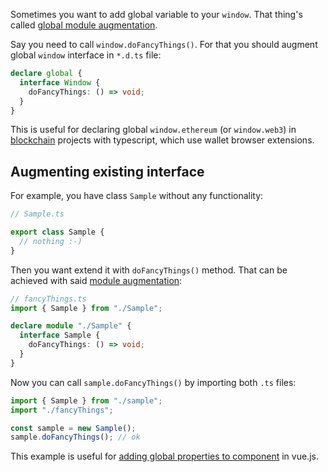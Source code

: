 Sometimes you want to add global variable to your `window`. That thing's called [global module augmentation](https://www.typescriptlang.org/docs/handbook/declaration-merging.html#global-augmentation).

Say you need to call `window.doFancyThings()`. For that you should augment global `window` interface in `*.d.ts` file:

```typescript
declare global {
  interface Window {
    doFancyThings: () => void;
  }
}
```

This is useful for declaring global `window.ethereum` (or `window.web3`) in [blockchain](/blockchain/Common%20typescript%20examples) projects with typescript, which use wallet browser extensions. 

## Augmenting existing interface

For example, you have class `Sample` without any functionality:

```typescript
// Sample.ts

export class Sample {
  // nothing :-)
}
```

Then you want extend it with `doFancyThings()` method. That can be achieved with said [module augmentation](https://www.typescriptlang.org/docs/handbook/declaration-merging.html#module-augmentation):

```typescript
// fancyThings.ts
import { Sample } from "./Sample";

declare module "./Sample" {
  interface Sample {
    doFancyThings: () => void;
  }
}
```

Now you can call `sample.doFancyThings()` by importing both `.ts` files:

```typescript
import { Sample } from "./sample";
import "./fancyThings";

const sample = new Sample();
sample.doFancyThings(); // ok
```

This example is useful for [adding global properties to component](../Frontend/Vue/Adding%20global%20properties%20to%20component.md) in vue.js.
